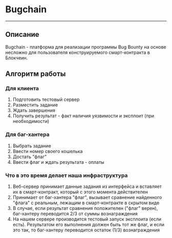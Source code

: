 # Bugchain
---------------------------------
## Описание
Bugchain - платформа для реализации программы Bug Bounty на основе несложно для пользователя конструируемого смарт-контракта в Блокчеин.
## Алгоритм работы
### Для клиента
1. Подготовить тестовый сервер
2. Разместить задание
3. Ждать завершения
4. Получить результат - факт наличия уязвимости и эксплоит (при необходимости)
### Для баг-хантера
1. Выбрать задание
2. Ввести номер своего кошелька
3. Достать "флаг"
4. Ввести флаг и ждать результата - оплаты
### Что в это время делает наша инфраструктура
1. Веб-сервер принимает данные задания из интерфейса и вставляет их в смарт-контракт, который с этого момента действителен
2. Принимает от баг-хантера "флаг", вызывает сравнение найденного "флага" с реальным, лежащим в смарт-контракте в скрытом виде
3. В случае, если результат сравнения положителен ("флаг" верен), баг-хантеру переводится 2/3 от суммы вознаграждения
4. На нашем сервере производится тестовый запуск эксплоита (если есть). Результатом его выполнения должен быть тот же флаг, и если это так, то баг-хантеру переводится остаток (1/3) вознаграждения
